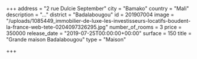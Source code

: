 +++
address = "2 rue Dulcie September"
city = "Bamako"
country = "Mali"
description = "..."
district = "Badalabougou"
id = 201907004
image = "/uploads/1085449_immobilier-de-luxe-les-investisseurs-locatifs-boudent-la-france-web-tete-0204097326295.jpg"
number_of_rooms = 3
price = 350000
release_date = "2019-07-25T00:00:00+00:00"
surface = 150
title = "Grande maison Badalabougou"
type = "Maison"

+++
